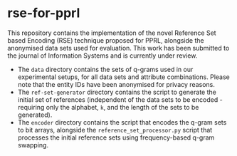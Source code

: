 # rse-for-pprl
This repository contains the implementation of the novel Reference Set based Encoding (RSE) technique proposed for PPRL, alongside the anonymised data sets used for evaluation. This work has been submitted to the journal of Information Systems and is currently under review.

* The `data` directory contains the sets of q-grams used in our experimental setups, for all data sets and attribute combinations. Please note that the entity IDs have been anonymised for privacy reasons.
* The `ref-set-generator` directory contains the script to generate the initial set of references (independent of the data sets to be encoded - requiring only the alphabet, `k`, and the length of the sets to be generated).
* The `encoder` directory contains the script that encodes the q-gram sets to bit arrays, alongside the `reference_set_processor.py` script that processes the initial reference sets using frequency-based q-gram swapping.

